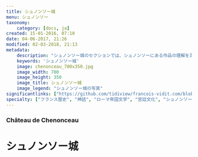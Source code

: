 ```yaml
---
title: シュノンソー城
menu: シュノンソー
taxonomy:
    category: [docs, ja]
created: 15-01-2016, 07:10
date: 04-06-2017, 21:26
modified: 02-03-2018, 21:13
metadata:
    description: "シュノンソー城のセクションでは、シュノンソーにある作品の理解を深める為に資料を提供しています。それは例えば、ディアーヌ・ド・ポワティエ肖像画を描くためにプリマティッチオ画家が基づいた古代文学作家オヴィディウスが書いた変身物語から引用した文書です。"
    keywords: 'シュノンソー城'
    image: chenonceau_700x350.jpg
    image_width: 700
    image_height: 350
    image_title: シュノンソー城
    image_legend: "シュノンソー城の写真"
significantlinks: ["https://github.com/tidiview/francois-vidit.com/blob/master/user/sites/docs/pages/01.home/04.chateaux-de-la-loire/02.chenonceau/chapter.ja.md"]
specialty: ["フランス歴史", "神話", "ローマ帝国文学", "宮廷文化", "シュノンソー"]
---
```

### Château de Chenonceau

# シュノンソー城